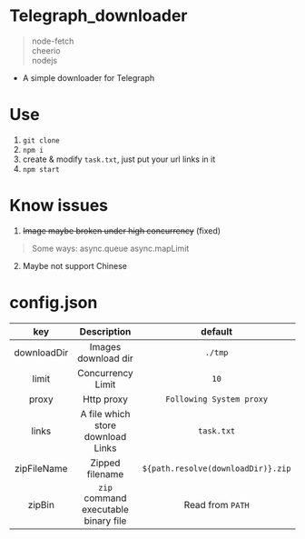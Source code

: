 # Telegraph_downloader
> node-fetch  
> cheerio  
> nodejs   
* A simple downloader for Telegraph

# Use
1. `git clone`
2. `npm i`
3. create & modify `task.txt`, just put your url links in it
4. `npm start`

# Know issues
1. ~~Image maybe broken under high concurrency~~ (fixed)
> Some ways: async.queue async.mapLimit  

2. Maybe not support Chinese   

# config.json

| key | Description | default |
| :-: |:-: | :-:| 
| downloadDir | Images download dir| `./tmp`| 
| limit | Concurrency Limit| `10`| 
| proxy | Http proxy| `Following System proxy`| 
| links | A file which store download Links| `task.txt`| 
| zipFileName | Zipped filename|`${path.resolve(downloadDir)}.zip`|
| zipBin| `zip` command executable binary file|Read from `PATH`|

<!--| linksOnly | while true, print all image's links and exit without download anything| `false`|--> 
